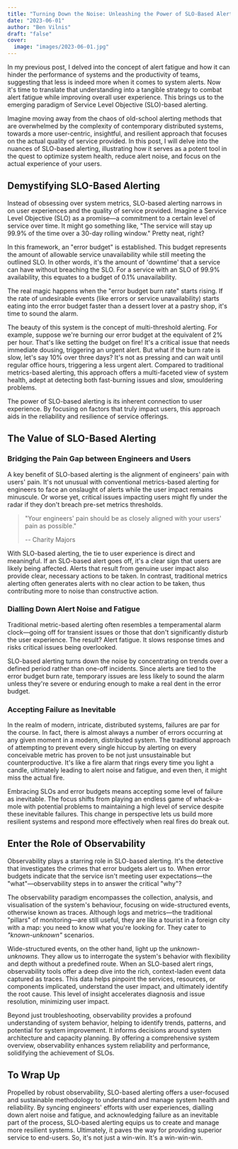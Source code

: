 ```yaml
---
title: "Turning Down the Noise: Unleashing the Power of SLO-Based Alerting for Superior User Experiences"
date: "2023-06-01"
author: "Ben Vilnis"
draft: "false"
cover:
  image: "images/2023-06-01.jpg"
---
```


In my previous post, I delved into the concept of alert fatigue and how it can hinder the performance of systems and the productivity of teams, suggesting that less is indeed more when it comes to system alerts. Now it's time to translate that understanding into a tangible strategy to combat alert fatigue while improving overall user experience. This brings us to the emerging paradigm of Service Level Objective (SLO)-based alerting.

Imagine moving away from the chaos of old-school alerting methods that are overwhelmed by the complexity of contemporary distributed systems, towards a more user-centric, insightful, and resilient approach that focuses on the actual quality of service provided. In this post, I will delve into the nuances of SLO-based alerting, illustrating how it serves as a potent tool in the quest to optimize system health, reduce alert noise, and focus on the actual experience of your users.

## Demystifying SLO-Based Alerting

Instead of obsessing over system metrics, SLO-based alerting narrows in on user experiences and the quality of service provided. Imagine a Service Level Objective (SLO) as a promise—a commitment to a certain level of service over time. It might go something like, "The service will stay up 99.9% of the time over a 30-day rolling window." Pretty neat, right?

In this framework, an "error budget" is established. This budget represents the amount of allowable service unavailability while still meeting the outlined SLO. In other words, it's the amount of 'downtime' that a service can have without breaching the SLO. For a service with an SLO of 99.9% availability, this equates to a budget of 0.1% unavailability.

The real magic happens when the "error budget burn rate" starts rising. If the rate of undesirable events (like errors or service unavailability) starts eating into the error budget faster than a dessert lover at a pastry shop, it's time to sound the alarm.

The beauty of this system is the concept of multi-threshold alerting. For example, suppose we're burning our error budget at the equivalent of 2% per hour. That's like setting the budget on fire! It's a critical issue that needs immediate dousing, triggering an urgent alert. But what if the burn rate is slow, let's say 10% over three days? It's not as pressing and can wait until regular office hours, triggering a less urgent alert. Compared to traditional metrics-based alerting, this approach offers a multi-faceted view of system health, adept at detecting both fast-burning issues and slow, smouldering problems.

The power of SLO-based alerting is its inherent connection to user experience. By focusing on factors that truly impact users, this approach aids in the reliability and resilience of service offerings.

## The Value of SLO-Based Alerting

### Bridging the Pain Gap between Engineers and Users

A key benefit of SLO-based alerting is the alignment of engineers' pain with users' pain. It's not unusual with conventional metrics-based alerting for engineers to face an onslaught of alerts while the user impact remains minuscule. Or worse yet, critical issues impacting users might fly under the radar if they don't breach pre-set metrics thresholds.

> "Your engineers' pain should be as closely aligned with your users' pain as possible."
>
>  -- Charity Majors

With SLO-based alerting, the tie to user experience is direct and meaningful. If an SLO-based alert goes off, it's a clear sign that users are likely being affected. Alerts that result from genuine user impact also provide clear, necessary actions to be taken. In contrast, traditional metrics alerting often generates alerts with no clear action to be taken, thus contributing more to noise than constructive action.

### Dialling Down Alert Noise and Fatigue

Traditional metric-based alerting often resembles a temperamental alarm clock—going off for transient issues or those that don't significantly disturb the user experience. The result? Alert fatigue. It slows response times and risks critical issues being overlooked.

SLO-based alerting turns down the noise by concentrating on trends over a defined period rather than one-off incidents. Since alerts are tied to the error budget burn rate, temporary issues are less likely to sound the alarm unless they're severe or enduring enough to make a real dent in the error budget.

### Accepting Failure as Inevitable

In the realm of modern, intricate, distributed systems, failures are par for the course. In fact, there is almost always a number of errors occurring at any given moment in a modern, distributed system. The traditional approach of attempting to prevent every single hiccup by alerting on every conceivable metric has proven to be not just unsustainable but counterproductive. It's like a fire alarm that rings every time you light a candle, ultimately leading to alert noise and fatigue, and even then, it might miss the actual fire.

Embracing SLOs and error budgets means accepting some level of failure as inevitable. The focus shifts from playing an endless game of whack-a-mole with potential problems to maintaining a high level of service despite these inevitable failures. This change in perspective lets us build more resilient systems and respond more effectively when real fires do break out.

## Enter the Role of Observability

Observability plays a starring role in SLO-based alerting. It's the detective that investigates the crimes that error budgets alert us to. When error budgets indicate that the service isn't meeting user expectations—the "what"—observability steps in to answer the critical "why"?

The observability paradigm encompasses the collection, analysis, and visualisation of the system's behaviour, focusing on wide-structured events, otherwise known as traces. Although logs and metrics—the traditional "pillars" of monitoring—are still useful, they are like a tourist in a foreign city with a map: you need to know what you're looking for. They cater to _"known-unknown"_ scenarios.

Wide-structured events, on the other hand, light up the _unknown-unknowns_. They allow us to interrogate the system's behavior with flexibility and depth without a predefined route. When an SLO-based alert rings, observability tools offer a deep dive into the rich, context-laden event data captured as traces. This data helps pinpoint the services, resources, or components implicated, understand the user impact, and ultimately identify the root cause. This level of insight accelerates diagnosis and issue resolution, minimizing user impact.

Beyond just troubleshooting, observability provides a profound understanding of system behavior, helping to identify trends, patterns, and potential for system improvement. It informs decisions around system architecture and capacity planning. By offering a comprehensive system overview, observability enhances system reliability and performance, solidifying the achievement of SLOs.

## To Wrap Up

Propelled by robust observability, SLO-based alerting offers a user-focused and sustainable methodology to understand and manage system health and reliability. By syncing engineers' efforts with user experiences, dialling down alert noise and fatigue, and acknowledging failure as an inevitable part of the process, SLO-based alerting equips us to create and manage more resilient systems. Ultimately, it paves the way for providing superior service to end-users. So, it's not just a win-win. It's a win-win-win.
